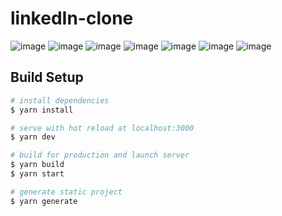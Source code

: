 # linkedIn-clone
![image](https://github.com/Nacnus/linkedIn-clone/assets/69769939/0947784f-f7d1-45e6-9426-b0a4e159a62c)
![image](https://github.com/Nacnus/linkedIn-clone/assets/69769939/74b29e77-c7ba-4d5d-8877-83f327b37ef0)
![image](https://github.com/Nacnus/linkedIn-clone/assets/69769939/bead4673-b8a0-4f70-a229-a4156ed30f4e)
![image](https://github.com/Nacnus/linkedIn-clone/assets/69769939/d268a664-854b-4ffd-ad4c-1ff6d6215346)
![image](https://github.com/Nacnus/linkedIn-clone/assets/69769939/3e3f69d9-e4fd-4be1-b9a4-833d715e4b8c)
![image](https://github.com/Nacnus/linkedIn-clone/assets/69769939/530a970d-c135-44e1-81d5-24272fe2319e)
![image](https://github.com/Nacnus/linkedIn-clone/assets/69769939/eee1af37-3698-4a60-9390-c461063082d1)

## Build Setup

```bash
# install dependencies
$ yarn install

# serve with hot reload at localhost:3000
$ yarn dev

# build for production and launch server
$ yarn build
$ yarn start

# generate static project
$ yarn generate
```
